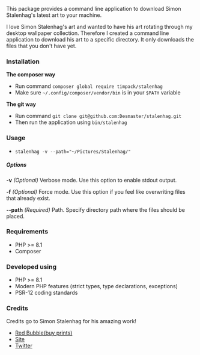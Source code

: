 This package provides a command line application to download Simon Stalenhag's latest art to your machine. 

I love Simon Stalenhag's art and wanted to have his art rotating through my desktop wallpaper collection. 
Therefore I created a command line application to download his art to a specific directory. 
It only downloads the files that you don't have yet.

### Installation

**The composer way**

- Run command `composer global require timpack/stalenhag`
- Make sure `~/.config/composer/vendor/bin` is in your `$PATH` variable

**The git way**
- Run command `git clone git@github.com:Desmaster/stalenhag.git`
- Then run the application using `bin/stalenhag` 

### Usage

-  `stalenhag -v --path="~/Pictures/Stalenhag/"`

##### Options

**-v** *(Optional)* Verbose mode. Use this option to enable stdout output.

**-f** *(Optional)* Force mode. Use this option if you feel like overwriting files that already exist.

**--path** *(Required)* Path. Specify directory path where the files should be placed. 

### Requirements

- PHP >= 8.1
- Composer

### Developed using

- PHP >= 8.1
- Modern PHP features (strict types, type declarations, exceptions)
- PSR-12 coding standards

### Credits

Credits go to Simon Stalenhag for his amazing work!

- [Red Bubble(buy prints)](http://www.redbubble.com/people/simonstalenhag)
- [Site](http://simonstalenhag.se/)
- [Twitter](https://twitter.com/simonstalenhag)
